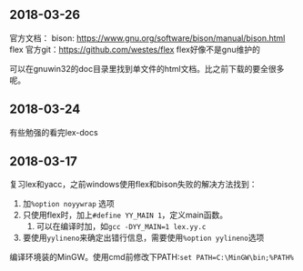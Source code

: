 ﻿## 2018-03-26
官方文档：
bison: https://www.gnu.org/software/bison/manual/bison.html
flex 官方git：https://github.com/westes/flex flex好像不是gnu维护的

可以在gnuwin32的doc目录里找到单文件的html文档。比之前下载的要全很多呢。

## 2018-03-24
有些勉强的看完lex-docs

## 2018-03-17
复习lex和yacc，之前windows使用flex和bison失败的解决方法找到：
1. 加`%option noyywrap` 选项
2. 只使用flex时，加上`#define YY_MAIN 1`，定义main函数。
    1. 可以在编译时加，如`gcc -DYY_MAIN=1 lex.yy.c`
3. 要使用`yylineno`来确定出错行信息，需要使用`%option yylineno`选项

编译环境装的MinGW。使用cmd前修改下PATH:`set PATH=C:\MinGW\bin;%PATH%`